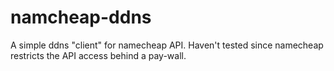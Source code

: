 # namcheap-ddns
A simple ddns "client" for namecheap API. Haven't tested since namecheap restricts
the API access behind a pay-wall.